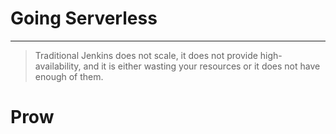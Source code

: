 <!-- .slide: data-background="../img/background/servers.jpg" -->
# Going Serverless

---

> Traditional Jenkins does not scale, it does not provide high-availability, and it is either wasting your resources or it does not have enough of them.


<!-- .slide: data-background="img/serverless-static.png" data-background-size="contain" -->


<!-- .slide: data-background="img/serverless-static-agents.png" data-background-size="contain" -->


<!-- .slide: data-background="img/serverless-teams.png" data-background-size="contain" -->


<!-- .slide: data-background="img/serverless-teams-recovery.png" data-background-size="contain" -->


# Prow


<!-- .slide: data-background="../img/products/tekton.png" data-background-size="contain" -->


<!-- .slide: data-background="../img/products/jenkins-x.png" data-background-size="contain" -->


<!-- .slide: data-background="img/serverless.png" data-background-size="contain" -->
